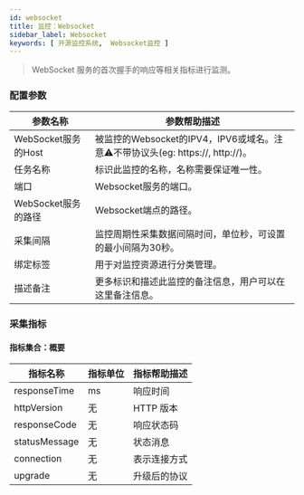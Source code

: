 ```yaml
---
id: websocket
title: 监控：Websocket
sidebar_label: Websocket
keywords: [ 开源监控系统,  Websocket监控 ]
---
```


> WebSocket 服务的首次握手的响应等相关指标进行监测。

### 配置参数

|       参数名称       |                            参数帮助描述                            |
|------------------|--------------------------------------------------------------|
| WebSocket服务的Host | 被监控的Websocket的IPV4，IPV6或域名。注意⚠️不带协议头(eg: https://, http://)。 |
| 任务名称             | 标识此监控的名称，名称需要保证唯一性。                                          |
| 端口               | Websocket服务的端口。                                              |
| WebSocket服务的路径   | Websocket端点的路径。                                              |
| 采集间隔             | 监控周期性采集数据间隔时间，单位秒，可设置的最小间隔为30秒。                              |
| 绑定标签             | 用于对监控资源进行分类管理。                                               |
| 描述备注             | 更多标识和描述此监控的备注信息，用户可以在这里备注信息。                                 |

### 采集指标

#### 指标集合：概要

|     指标名称      | 指标单位 | 指标帮助描述  |
|---------------|------|---------|
| responseTime  | ms   | 响应时间    |
| httpVersion   | 无    | HTTP 版本 |
| responseCode  | 无    | 响应状态码   |
| statusMessage | 无    | 状态消息    |
| connection    | 无    | 表示连接方式  |
| upgrade       | 无    | 升级后的协议  |

